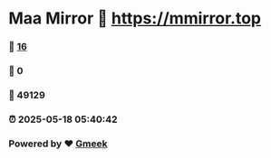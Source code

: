 # Maa Mirror :link: https://mmirror.top 
### :page_facing_up: [16](https://mmirror.top/tag.html) 
### :speech_balloon: 0 
### :hibiscus: 49129 
### :alarm_clock: 2025-05-18 05:40:42 
### Powered by :heart: [Gmeek](https://github.com/Meekdai/Gmeek)
